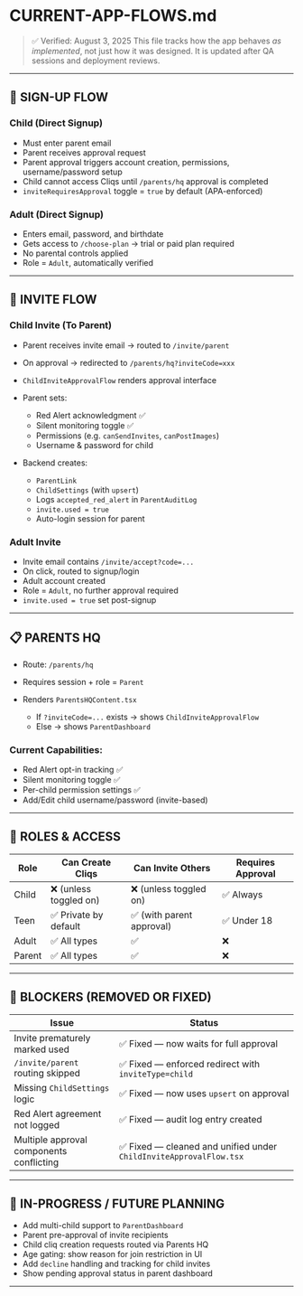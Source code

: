 # CURRENT-APP-FLOWS.md

> ✅ Verified: August 3, 2025
> This file tracks how the app behaves *as implemented*, not just how it was designed. It is updated after QA sessions and deployment reviews.

---

## 🔐 SIGN-UP FLOW

### Child (Direct Signup)

* Must enter parent email
* Parent receives approval request
* Parent approval triggers account creation, permissions, username/password setup
* Child cannot access Cliqs until `/parents/hq` approval is completed
* `inviteRequiresApproval` toggle = `true` by default (APA-enforced)

### Adult (Direct Signup)

* Enters email, password, and birthdate
* Gets access to `/choose-plan` → trial or paid plan required
* No parental controls applied
* Role = `Adult`, automatically verified

---

## 📨 INVITE FLOW

### Child Invite (To Parent)

* Parent receives invite email → routed to `/invite/parent`
* On approval → redirected to `/parents/hq?inviteCode=xxx`
* `ChildInviteApprovalFlow` renders approval interface
* Parent sets:

  * Red Alert acknowledgment ✅
  * Silent monitoring toggle ✅
  * Permissions (e.g. `canSendInvites`, `canPostImages`)
  * Username & password for child
* Backend creates:

  * `ParentLink`
  * `ChildSettings` (with `upsert`)
  * Logs `accepted_red_alert` in `ParentAuditLog`
  * `invite.used = true`
  * Auto-login session for parent

### Adult Invite

* Invite email contains `/invite/accept?code=...`
* On click, routed to signup/login
* Adult account created
* Role = `Adult`, no further approval required
* `invite.used = true` set post-signup

---

## 📋 PARENTS HQ

* Route: `/parents/hq`
* Requires session + role = `Parent`
* Renders `ParentsHQContent.tsx`

  * If `?inviteCode=...` exists → shows `ChildInviteApprovalFlow`
  * Else → shows `ParentDashboard`

### Current Capabilities:

* Red Alert opt-in tracking ✅
* Silent monitoring toggle ✅
* Per-child permission settings ✅
* Add/Edit child username/password (invite-based)

---

## 🧠 ROLES & ACCESS

| Role   | Can Create Cliqs      | Can Invite Others        | Requires Approval |
| ------ | --------------------- | ------------------------ | ----------------- |
| Child  | ❌ (unless toggled on) | ❌ (unless toggled on)    | ✅ Always          |
| Teen   | ✅ Private by default  | ✅ (with parent approval) | ✅ Under 18        |
| Adult  | ✅ All types           | ✅                        | ❌                 |
| Parent | ✅ All types           | ✅                        | ❌                 |

---

## 🛑 BLOCKERS (REMOVED OR FIXED)

| Issue                                    | Status                                                            |
| ---------------------------------------- | ----------------------------------------------------------------- |
| Invite prematurely marked used           | ✅ Fixed — now waits for full approval                             |
| `/invite/parent` routing skipped         | ✅ Fixed — enforced redirect with `inviteType=child`               |
| Missing `ChildSettings` logic            | ✅ Fixed — now uses `upsert` on approval                           |
| Red Alert agreement not logged           | ✅ Fixed — audit log entry created                                 |
| Multiple approval components conflicting | ✅ Fixed — cleaned and unified under `ChildInviteApprovalFlow.tsx` |

---

## 🚧 IN-PROGRESS / FUTURE PLANNING

* Add multi-child support to `ParentDashboard`
* Parent pre-approval of invite recipients
* Child cliq creation requests routed via Parents HQ
* Age gating: show reason for join restriction in UI
* Add `decline` handling and tracking for child invites
* Show pending approval status in parent dashboard

---
